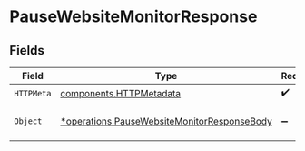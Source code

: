 # PauseWebsiteMonitorResponse


## Fields

| Field                                                                                                     | Type                                                                                                      | Required                                                                                                  | Description                                                                                               |
| --------------------------------------------------------------------------------------------------------- | --------------------------------------------------------------------------------------------------------- | --------------------------------------------------------------------------------------------------------- | --------------------------------------------------------------------------------------------------------- |
| `HTTPMeta`                                                                                                | [components.HTTPMetadata](../../models/components/httpmetadata.md)                                        | :heavy_check_mark:                                                                                        | N/A                                                                                                       |
| `Object`                                                                                                  | [*operations.PauseWebsiteMonitorResponseBody](../../models/operations/pausewebsitemonitorresponsebody.md) | :heavy_minus_sign:                                                                                        | ENTITY MONITORING PAUSED                                                                                  |